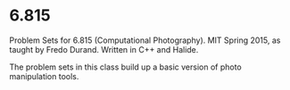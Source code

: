 # 6.815
Problem Sets for 6.815 (Computational Photography). MIT Spring 2015, as taught by Fredo Durand. Written in C++ and Halide.

The problem sets in this class build up a basic version of photo manipulation tools. 


